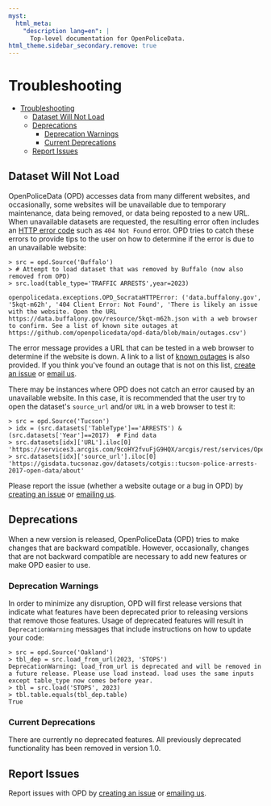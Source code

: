 ```yaml
---
myst:
  html_meta:
    "description lang=en": |
      Top-level documentation for OpenPoliceData.
html_theme.sidebar_secondary.remove: true
---
```


# Troubleshooting
- [Troubleshooting](#troubleshooting)
  - [Dataset Will Not Load](#dataset-will-not-load)
  - [Deprecations](#deprecations)
    - [Deprecation Warnings](#deprecation-warnings)
    - [Current Deprecations](#current-deprecations)
  - [Report Issues](#report-issues)

## Dataset Will Not Load
OpenPoliceData (OPD) accesses data from many different websites, and occasionally, some websites will be unavailable due to temporary maintenance, data being removed, or data being reposted to a new URL. When unavailable datasets are requested, the resulting error often includes an [HTTP error code](https://en.wikipedia.org/wiki/List_of_HTTP_status_codes#4xx_client_errors) such as `404 Not Found` error. OPD tries to catch these errors to provide tips to the user on how to determine if the error is due to an unavailable website:

```
> src = opd.Source('Buffalo')
> # Attempt to load dataset that was removed by Buffalo (now also removed from OPD)
> src.load(table_type='TRAFFIC ARRESTS',year=2023)

openpolicedata.exceptions.OPD_SocrataHTTPError: ('data.buffalony.gov', '5kqt-m62h', '404 Client Error: Not Found', 'There is likely an issue with the website. Open the URL https://data.buffalony.gov/resource/5kqt-m62h.json with a web browser to confirm. See a list of known site outages at https://github.com/openpolicedata/opd-data/blob/main/outages.csv')
```

The error message provides a URL that can be tested in a web browser to determine if the website is down. A link to a list of [known outages](https://github.com/openpolicedata/opd-data/blob/main/outages.csv) is also provided. If you think you've found an outage that is not on this list, [create an issue](https://github.com/openpolicedata/openpolicedata/issues) or [email us](mailto:openpolicedata@gmail.com).

There may be instances where OPD does not catch an error caused by an unavailable website. In this case, it is recommended that the user try to open the dataset's `source_url` and/or `URL` in a web browser to test it:

```
> src = opd.Source('Tucson')
> idx = (src.datasets['TableType']=='ARRESTS') &  (src.datasets['Year']==2017)  # Find data
> src.datasets[idx]['URL'].iloc[0]  
'https://services3.arcgis.com/9coHY2fvuFjG9HQX/arcgis/rest/services/OpenData_PublicSafety/FeatureServer/0'
> src.datasets[idx]['source_url'].iloc[0]
'https://gisdata.tucsonaz.gov/datasets/cotgis::tucson-police-arrests-2017-open-data/about'
```
Please report the issue (whether a website outage or a bug in OPD) by [creating an issue](https://github.com/openpolicedata/openpolicedata/issues) or [emailing us](mailto:openpolicedata@gmail.com).

## Deprecations
When a new version is released, OpenPoliceData (OPD) tries to make changes that are backward compatible. However, occasionally, changes that are not backward compatible are necessary to add new features or make OPD easier to use. 

### Deprecation Warnings
In order to minimize any disruption, OPD will first release versions that indicate what features have been deprecated prior to releasing versions that remove those features. Usage of deprecated features will result in `DeprecationWarning` messages that include instructions on how to update your code:

```
> src = opd.Source('Oakland')
> tbl_dep = src.load_from_url(2023, 'STOPS')
DeprecationWarning: load_from_url is deprecated and will be removed in a future release. Please use load instead. load uses the same inputs except table_type now comes before year.
> tbl = src.load('STOPS', 2023)
> tbl.table.equals(tbl_dep.table)
True
```

### Current Deprecations
There are currently no deprecated features. All previously deprecated functionality has been removed in version 1.0.

## Report Issues
Report issues with OPD by [creating an issue](https://github.com/openpolicedata/openpolicedata/issues) or [emailing us](mailto:openpolicedata@gmail.com).